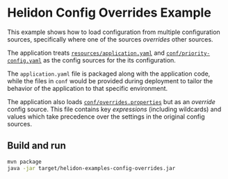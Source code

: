 # Helidon Config Overrides Example

This example shows how to load configuration from multiple 
configuration sources, specifically where one of the sources _overrides_ other
sources.

The application treats 
[`resources/application.yaml`](./src/main/resources/application.yaml) and 
[`conf/priority-config.yaml`](./conf/priority-config.yaml)
as the config sources for the its configuration. 

The `application.yaml` file is packaged along with the application code, while
the files in `conf` would be provided during deployment to tailor the behavior
of the application to that specific environment.

The application also loads 
[`conf/overrides.properties`](./conf/overrides.properties) but as an 
_override_ config
source. This file contains key _expressions_ (including wildcards) and values which
take precedence over the settings in the original config sources.

## Build and run

```bash
mvn package
java -jar target/helidon-examples-config-overrides.jar
```

